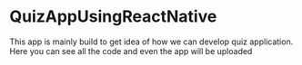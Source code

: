 # QuizAppUsingReactNative
This app is mainly build to get idea of how we can develop quiz application. Here you can see all the code and even the app will be uploaded
